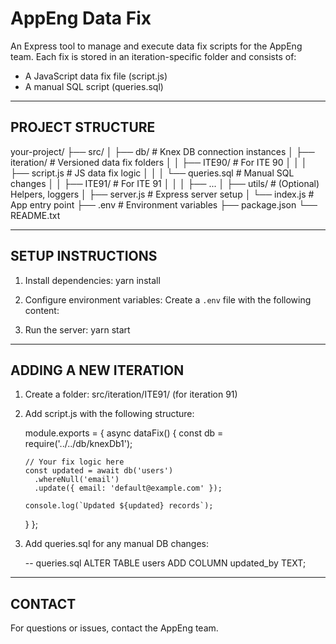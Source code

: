 AppEng Data Fix 
=======================

An Express tool to manage and execute data fix scripts for the AppEng team.
Each fix is stored in an iteration-specific folder and consists of:
  - A JavaScript data fix file (script.js)
  - A manual SQL script (queries.sql)

------------------------------------------------------------
PROJECT STRUCTURE
------------------------------------------------------------

your-project/
├── src/
│   ├── db/                 # Knex DB connection instances
│   ├── iteration/          # Versioned data fix folders
│   │   ├── ITE90/          # For ITE 90
│   │   │   ├── script.js   # JS data fix logic
│   │   │   └── queries.sql # Manual SQL changes
│   │   ├── ITE91/          # For ITE 91
│   │   │   ├── ...
│   ├── utils/              # (Optional) Helpers, loggers
│   ├── server.js           # Express server setup
│   └── index.js            # App entry point
├── .env                    # Environment variables
├── package.json
└── README.txt

------------------------------------------------------------
SETUP INSTRUCTIONS
------------------------------------------------------------

1. Install dependencies:
   yarn install

2. Configure environment variables:
   Create a `.env` file with the following content:



3. Run the server:
   yarn start



------------------------------------------------------------
ADDING A NEW ITERATION
------------------------------------------------------------

1. Create a folder: src/iteration/ITE91/ (for iteration 91)

2. Add script.js with the following structure:

   module.exports = {
     async dataFix() {
       const db = require('../../db/knexDb1');

       // Your fix logic here
       const updated = await db('users')
         .whereNull('email')
         .update({ email: 'default@example.com' });

       console.log(`Updated ${updated} records`);
     }
   };

3. Add queries.sql for any manual DB changes:

   -- queries.sql
   ALTER TABLE users ADD COLUMN updated_by TEXT;


------------------------------------------------------------
CONTACT
------------------------------------------------------------

For questions or issues, contact the AppEng team.
